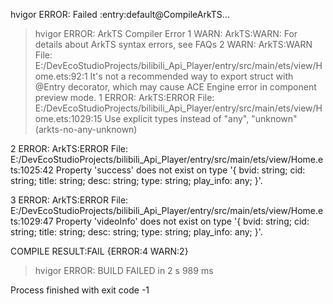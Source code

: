 hvigor ERROR: Failed :entry:default@CompileArkTS... 
> hvigor ERROR: ArkTS Compiler Error
1 WARN: ArkTS:WARN: For details about ArkTS syntax errors, see FAQs
2 WARN: ArkTS:WARN File: E:/DevEcoStudioProjects/bilibili_Api_Player/entry/src/main/ets/view/Home.ets:92:1
 It's not a recommended way to export struct with @Entry decorator, which may cause ACE Engine error in component preview mode.
1 ERROR: ArkTS:ERROR File: E:/DevEcoStudioProjects/bilibili_Api_Player/entry/src/main/ets/view/Home.ets:1029:15
 Use explicit types instead of "any", "unknown" (arkts-no-any-unknown)


2 ERROR: ArkTS:ERROR File: E:/DevEcoStudioProjects/bilibili_Api_Player/entry/src/main/ets/view/Home.ets:1025:42
 Property 'success' does not exist on type '{ bvid: string; cid: string; title: string; desc: string; type: string; play_info: any; }'.


3 ERROR: ArkTS:ERROR File: E:/DevEcoStudioProjects/bilibili_Api_Player/entry/src/main/ets/view/Home.ets:1029:47
 Property 'videoInfo' does not exist on type '{ bvid: string; cid: string; title: string; desc: string; type: string; play_info: any; }'.


COMPILE RESULT:FAIL {ERROR:4 WARN:2}
> hvigor ERROR: BUILD FAILED in 2 s 989 ms 

Process finished with exit code -1
